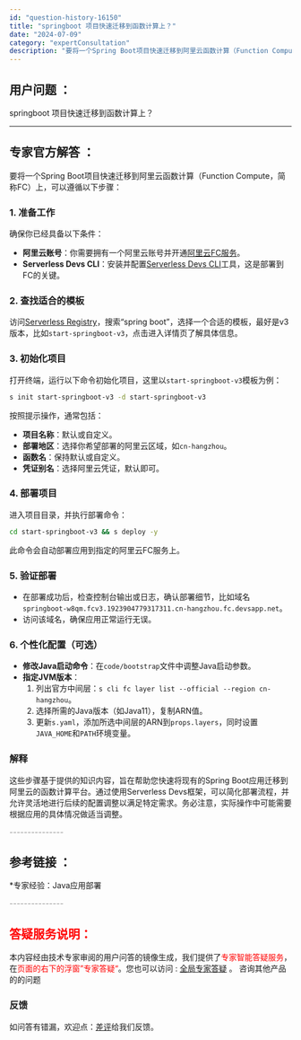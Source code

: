 ```yaml
---
id: "question-history-16150"
title: "springboot 项目快速迁移到函数计算上？"
date: "2024-07-09"
category: "expertConsultation"
description: "要将一个Spring Boot项目快速迁移到阿里云函数计算（Function Compute，简称FC）上，可以遵循以下步骤：### 1. 准备工作确保你已经具备以下条件：- **阿里云账号**：你需要拥有一个阿里云账号并开通[阿里云FC服务](https://www.aliyun.com/prod"
---
```


## 用户问题 ： 
 springboot 项目快速迁移到函数计算上？  

---------------
## 专家官方解答 ：

要将一个Spring Boot项目快速迁移到阿里云函数计算（Function Compute，简称FC）上，可以遵循以下步骤：

### 1. 准备工作
确保你已经具备以下条件：
- **阿里云账号**：你需要拥有一个阿里云账号并开通[阿里云FC服务](https://www.aliyun.com/product/fc)。
- **Serverless Devs CLI**：安装并配置[Serverless Devs CLI](https://www.serverless-devs.com/serverless-devs/install)工具，这是部署到FC的关键。

### 2. 查找适合的模板
访问[Serverless Registry](http://www.devsapp.cn/application.html)，搜索“spring boot”，选择一个合适的模板，最好是v3版本，比如`start-springboot-v3`，点击进入详情页了解具体信息。

### 3. 初始化项目
打开终端，运行以下命令初始化项目，这里以`start-springboot-v3`模板为例：
```bash
s init start-springboot-v3 -d start-springboot-v3
```
按照提示操作，通常包括：
- **项目名称**：默认或自定义。
- **部署地区**：选择你希望部署的阿里云区域，如`cn-hangzhou`。
- **函数名**：保持默认或自定义。
- **凭证别名**：选择阿里云凭证，默认即可。

### 4. 部署项目
进入项目目录，并执行部署命令：
```bash
cd start-springboot-v3 && s deploy -y
```
此命令会自动部署应用到指定的阿里云FC服务上。

### 5. 验证部署
- 在部署成功后，检查控制台输出或日志，确认部署细节，比如域名`springboot-w8qm.fcv3.1923904779317311.cn-hangzhou.fc.devsapp.net`。
- 访问该域名，确保应用正常运行无误。

### 6. 个性化配置（可选）
- **修改Java启动命令**：在`code/bootstrap`文件中调整Java启动参数。
- **指定JVM版本**：
  1. 列出官方中间层：`s cli fc layer list --official --region cn-hangzhou`。
  2. 选择所需的Java版本（如Java11），复制ARN值。
  3. 更新`s.yaml`，添加所选中间层的ARN到`props.layers`，同时设置`JAVA_HOME`和`PATH`环境变量。

### 解释
这些步骤基于提供的知识内容，旨在帮助您快速将现有的Spring Boot应用迁移到阿里云的函数计算平台。通过使用Serverless Devs框架，可以简化部署流程，并允许灵活地进行后续的配置调整以满足特定需求。务必注意，实际操作中可能需要根据应用的具体情况做适当调整。


<font color="#949494">---------------</font> 


## 参考链接 ：

*专家经验：Java应用部署 


 <font color="#949494">---------------</font> 
 


## <font color="#FF0000">答疑服务说明：</font> 

本内容经由技术专家审阅的用户问答的镜像生成，我们提供了<font color="#FF0000">专家智能答疑服务</font>，在<font color="#FF0000">页面的右下的浮窗”专家答疑“</font>。您也可以访问 : [全局专家答疑](https://answer.opensource.alibaba.com/docs/intro) 。 咨询其他产品的的问题

### 反馈
如问答有错漏，欢迎点：[差评](https://ai.nacos.io/user/feedbackByEnhancerGradePOJOID?enhancerGradePOJOId=16154)给我们反馈。
